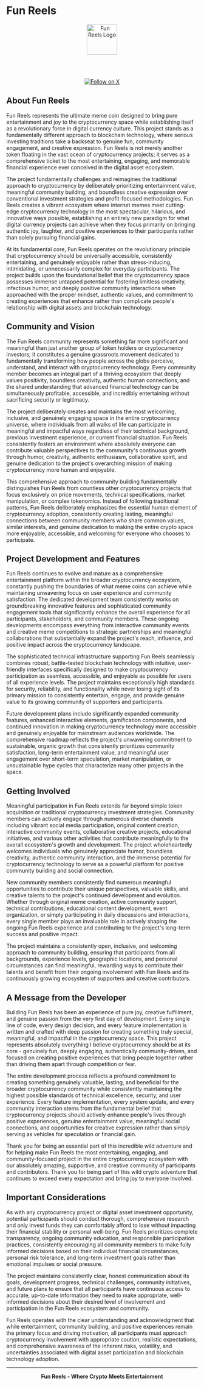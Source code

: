 # Fun Reels

<div align="center">
  <img src="https://res.cloudinary.com/dmipavrnm/image/upload/v1758037643/att.hLAiJsSr7G0nF6Y6yL08jl2PP71BQpauRFM4Bx7ZlNo_x2l2rm.jpg" alt="Fun Reels Logo" width="80">
  
  <br><br>
  
  <a href="https://x.com/funreels_" target="_blank">
    <img src="https://img.shields.io/badge/Follow-X-000000?style=for-the-badge&logo=x&logoColor=white" alt="Follow on X">
  </a>
</div>

## About Fun Reels

Fun Reels represents the ultimate meme coin designed to bring pure entertainment and joy to the cryptocurrency space while establishing itself as a revolutionary force in digital currency culture. This project stands as a fundamentally different approach to blockchain technology, where serious investing traditions take a backseat to genuine fun, community engagement, and creative expression. Fun Reels is not merely another token floating in the vast ocean of cryptocurrency projects; it serves as a comprehensive ticket to the most entertaining, engaging, and memorable financial experience ever conceived in the digital asset ecosystem.

The project fundamentally challenges and reimagines the traditional approach to cryptocurrency by deliberately prioritizing entertainment value, meaningful community building, and boundless creative expression over conventional investment strategies and profit-focused methodologies. Fun Reels creates a vibrant ecosystem where internet memes meet cutting-edge cryptocurrency technology in the most spectacular, hilarious, and innovative ways possible, establishing an entirely new paradigm for what digital currency projects can achieve when they focus primarily on bringing authentic joy, laughter, and positive experiences to their participants rather than solely pursuing financial gains.

At its fundamental core, Fun Reels operates on the revolutionary principle that cryptocurrency should be universally accessible, consistently entertaining, and genuinely enjoyable rather than stress-inducing, intimidating, or unnecessarily complex for everyday participants. The project builds upon the foundational belief that the cryptocurrency space possesses immense untapped potential for fostering limitless creativity, infectious humor, and deeply positive community interactions when approached with the proper mindset, authentic values, and commitment to creating experiences that enhance rather than complicate people's relationship with digital assets and blockchain technology.

## Community and Vision

The Fun Reels community represents something far more significant and meaningful than just another group of token holders or cryptocurrency investors; it constitutes a genuine grassroots movement dedicated to fundamentally transforming how people across the globe perceive, understand, and interact with cryptocurrency technology. Every community member becomes an integral part of a thriving ecosystem that deeply values positivity, boundless creativity, authentic human connections, and the shared understanding that advanced financial technology can be simultaneously profitable, accessible, and incredibly entertaining without sacrificing security or legitimacy.

The project deliberately creates and maintains the most welcoming, inclusive, and genuinely engaging space in the entire cryptocurrency universe, where individuals from all walks of life can participate in meaningful and impactful ways regardless of their technical background, previous investment experience, or current financial situation. Fun Reels consistently fosters an environment where absolutely everyone can contribute valuable perspectives to the community's continuous growth through humor, creativity, authentic enthusiasm, collaborative spirit, and genuine dedication to the project's overarching mission of making cryptocurrency more human and enjoyable.

This comprehensive approach to community building fundamentally distinguishes Fun Reels from countless other cryptocurrency projects that focus exclusively on price movements, technical specifications, market manipulation, or complex tokenomics. Instead of following traditional patterns, Fun Reels deliberately emphasizes the essential human element of cryptocurrency adoption, consistently creating lasting, meaningful connections between community members who share common values, similar interests, and genuine dedication to making the entire crypto space more enjoyable, accessible, and welcoming for everyone who chooses to participate.

## Project Development and Features

Fun Reels continues to evolve and mature as a comprehensive entertainment platform within the broader cryptocurrency ecosystem, constantly pushing the boundaries of what meme coins can achieve while maintaining unwavering focus on user experience and community satisfaction. The dedicated development team consistently works on groundbreaking innovative features and sophisticated community engagement tools that significantly enhance the overall experience for all participants, stakeholders, and community members. These ongoing developments encompass everything from interactive community events and creative meme competitions to strategic partnerships and meaningful collaborations that substantially expand the project's reach, influence, and positive impact across the cryptocurrency landscape.

The sophisticated technical infrastructure supporting Fun Reels seamlessly combines robust, battle-tested blockchain technology with intuitive, user-friendly interfaces specifically designed to make cryptocurrency participation as seamless, accessible, and enjoyable as possible for users of all experience levels. The project maintains exceptionally high standards for security, reliability, and functionality while never losing sight of its primary mission to consistently entertain, engage, and provide genuine value to its growing community of supporters and participants.

Future development plans include significantly expanded community features, enhanced interactive elements, gamification components, and continued innovation in making cryptocurrency technology more accessible and genuinely enjoyable for mainstream audiences worldwide. The comprehensive roadmap reflects the project's unwavering commitment to sustainable, organic growth that consistently prioritizes community satisfaction, long-term entertainment value, and meaningful user engagement over short-term speculation, market manipulation, or unsustainable hype cycles that characterize many other projects in the space.

## Getting Involved

Meaningful participation in Fun Reels extends far beyond simple token acquisition or traditional cryptocurrency investment strategies. Community members can actively engage through numerous diverse channels including vibrant social media participation, original content creation, interactive community events, collaborative creative projects, educational initiatives, and various other activities that contribute meaningfully to the overall ecosystem's growth and development. The project wholeheartedly welcomes individuals who genuinely appreciate humor, boundless creativity, authentic community interaction, and the immense potential for cryptocurrency technology to serve as a powerful platform for positive community building and social connection.

New community members consistently find numerous meaningful opportunities to contribute their unique perspectives, valuable skills, and creative talents to the project's continued development and evolution. Whether through original meme creation, active community support, technical contributions, educational content development, event organization, or simply participating in daily discussions and interactions, every single member plays an invaluable role in actively shaping the ongoing Fun Reels experience and contributing to the project's long-term success and positive impact.

The project maintains a consistently open, inclusive, and welcoming approach to community building, ensuring that participants from all backgrounds, experience levels, geographic locations, and personal circumstances can find meaningful, rewarding ways to contribute their talents and benefit from their ongoing involvement with Fun Reels and its continuously growing ecosystem of supporters and creative contributors.

## A Message from the Developer

Building Fun Reels has been an experience of pure joy, creative fulfillment, and genuine passion from the very first day of development. Every single line of code, every design decision, and every feature implementation is written and crafted with deep passion for creating something truly special, meaningful, and impactful in the cryptocurrency space. This project represents absolutely everything I believe cryptocurrency should be at its core - genuinely fun, deeply engaging, authentically community-driven, and focused on creating positive experiences that bring people together rather than driving them apart through competition or fear.

The entire development process reflects a profound commitment to creating something genuinely valuable, lasting, and beneficial for the broader cryptocurrency community while consistently maintaining the highest possible standards of technical excellence, security, and user experience. Every feature implementation, every system update, and every community interaction stems from the fundamental belief that cryptocurrency projects should actively enhance people's lives through positive experiences, genuine entertainment value, meaningful social connections, and opportunities for creative expression rather than simply serving as vehicles for speculation or financial gain.

Thank you for being an essential part of this incredible wild adventure and for helping make Fun Reels the most entertaining, engaging, and community-focused project in the entire cryptocurrency ecosystem with our absolutely amazing, supportive, and creative community of participants and contributors. Thank you for being part of this wild crypto adventure that continues to exceed every expectation and bring joy to everyone involved.

## Important Considerations

As with any cryptocurrency project or digital asset investment opportunity, potential participants should conduct thorough, comprehensive research and only invest funds they can comfortably afford to lose without impacting their financial stability or personal well-being. Fun Reels prioritizes complete transparency, ongoing community education, and responsible participation practices, consistently encouraging all community members to make fully informed decisions based on their individual financial circumstances, personal risk tolerance, and long-term investment goals rather than emotional impulses or social pressure.

The project maintains consistently clear, honest communication about its goals, development progress, technical challenges, community initiatives, and future plans to ensure that all participants have continuous access to accurate, up-to-date information they need to make appropriate, well-informed decisions about their desired level of involvement and participation in the Fun Reels ecosystem and community.

Fun Reels operates with the clear understanding and acknowledgment that while entertainment, community building, and positive experiences remain the primary focus and driving motivation, all participants must approach cryptocurrency involvement with appropriate caution, realistic expectations, and comprehensive awareness of the inherent risks, volatility, and uncertainties associated with digital asset participation and blockchain technology adoption.

---

<div align="center">
  
**Fun Reels - Where Crypto Meets Entertainment**

</div>